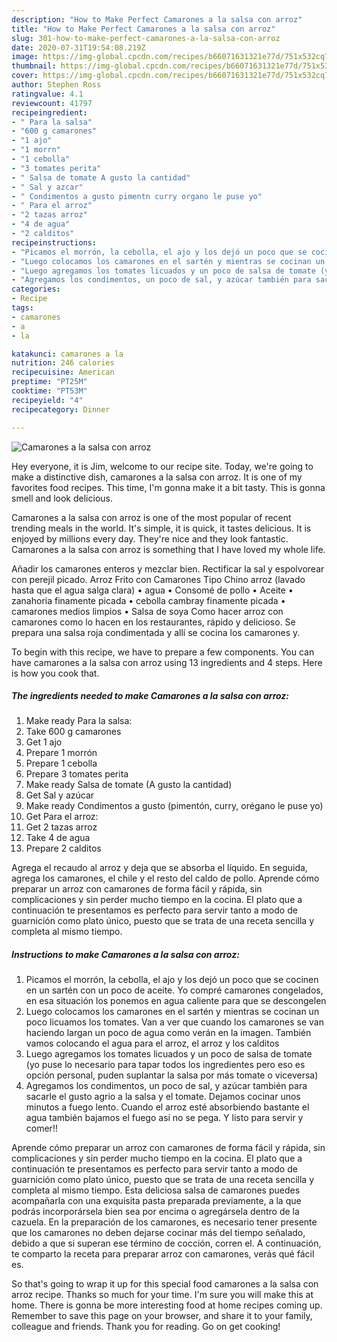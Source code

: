 ```yaml
---
description: "How to Make Perfect Camarones a la salsa con arroz"
title: "How to Make Perfect Camarones a la salsa con arroz"
slug: 301-how-to-make-perfect-camarones-a-la-salsa-con-arroz
date: 2020-07-31T19:54:08.219Z
image: https://img-global.cpcdn.com/recipes/b66071631321e77d/751x532cq70/camarones-a-la-salsa-con-arroz-foto-principal.jpg
thumbnail: https://img-global.cpcdn.com/recipes/b66071631321e77d/751x532cq70/camarones-a-la-salsa-con-arroz-foto-principal.jpg
cover: https://img-global.cpcdn.com/recipes/b66071631321e77d/751x532cq70/camarones-a-la-salsa-con-arroz-foto-principal.jpg
author: Stephen Ross
ratingvalue: 4.1
reviewcount: 41797
recipeingredient:
- " Para la salsa"
- "600 g camarones"
- "1 ajo"
- "1 morrn"
- "1 cebolla"
- "3 tomates perita"
- " Salsa de tomate A gusto la cantidad"
- " Sal y azcar"
- " Condimentos a gusto pimentn curry organo le puse yo"
- " Para el arroz"
- "2 tazas arroz"
- "4 de agua"
- "2 calditos"
recipeinstructions:
- "Picamos el morrón, la cebolla, el ajo y los dejó un poco que se cocinen en un sartén con un poco de aceite. Yo compré camarones congelados, en esa situación los ponemos en agua caliente para que se descongelen"
- "Luego colocamos los camarones en el sartén y mientras se cocinan un poco licuamos los tomates. Van a ver que cuando los camarones se van haciendo largan un poco de agua como verán en la imagen. También vamos colocando el agua para el arroz, el arroz y los calditos"
- "Luego agregamos los tomates licuados y un poco de salsa de tomate (yo puse lo necesario para tapar todos los ingredientes pero eso es opción personal, puden suplantar la salsa por más tomate o viceversa)"
- "Agregamos los condimentos, un poco de sal, y azúcar también para sacarle el gusto agrio a la salsa y el tomate. Dejamos cocinar unos minutos a fuego lento. Cuando el arroz esté absorbiendo bastante el agua también bajamos el fuego así no se pega. Y listo para servir y comer!!"
categories:
- Recipe
tags:
- camarones
- a
- la

katakunci: camarones a la 
nutrition: 246 calories
recipecuisine: American
preptime: "PT25M"
cooktime: "PT53M"
recipeyield: "4"
recipecategory: Dinner

---
```



![Camarones a la salsa con arroz](https://img-global.cpcdn.com/recipes/b66071631321e77d/751x532cq70/camarones-a-la-salsa-con-arroz-foto-principal.jpg)

Hey everyone, it is Jim, welcome to our recipe site. Today, we're going to make a distinctive dish, camarones a la salsa con arroz. It is one of my favorites food recipes. This time, I'm gonna make it a bit tasty. This is gonna smell and look delicious.

Camarones a la salsa con arroz is one of the most popular of recent trending meals in the world. It's simple, it is quick, it tastes delicious. It is enjoyed by millions every day. They're nice and they look fantastic. Camarones a la salsa con arroz is something that I have loved my whole life.

Añadir los camarones enteros y mezclar bien. Rectificar la sal y espolvorear con perejil picado. Arroz Frito con Camarones Tipo Chino arroz (lavado hasta que el agua salga clara) • agua • Consomé de pollo • Aceite • zanahoria finamente picada • cebolla cambray finamente picada • camarones medios limpios • Salsa de soya Como hacer arroz con camarones como lo hacen en los restaurantes, rápido y delicioso. Se prepara una salsa roja condimentada y allí se cocina los camarones y.


To begin with this recipe, we have to prepare a few components. You can have camarones a la salsa con arroz using 13 ingredients and 4 steps. Here is how you cook that.

<!--inarticleads1-->

##### The ingredients needed to make Camarones a la salsa con arroz:

1. Make ready  Para la salsa:
1. Take 600 g camarones
1. Get 1 ajo
1. Prepare 1 morrón
1. Prepare 1 cebolla
1. Prepare 3 tomates perita
1. Make ready  Salsa de tomate (A gusto la cantidad)
1. Get  Sal y azúcar
1. Make ready  Condimentos a gusto (pimentón, curry, orégano le puse yo)
1. Get  Para el arroz:
1. Get 2 tazas arroz
1. Take 4 de agua
1. Prepare 2 calditos


Agrega el recaudo al arroz y deja que se absorba el líquido. En seguida, agrega los camarones, el chile y el resto del caldo de pollo. Aprende cómo preparar un arroz con camarones de forma fácil y rápida, sin complicaciones y sin perder mucho tiempo en la cocina. El plato que a continuación te presentamos es perfecto para servir tanto a modo de guarnición como plato único, puesto que se trata de una receta sencilla y completa al mismo tiempo. 

<!--inarticleads2-->

##### Instructions to make Camarones a la salsa con arroz:

1. Picamos el morrón, la cebolla, el ajo y los dejó un poco que se cocinen en un sartén con un poco de aceite. Yo compré camarones congelados, en esa situación los ponemos en agua caliente para que se descongelen
1. Luego colocamos los camarones en el sartén y mientras se cocinan un poco licuamos los tomates. Van a ver que cuando los camarones se van haciendo largan un poco de agua como verán en la imagen. También vamos colocando el agua para el arroz, el arroz y los calditos
1. Luego agregamos los tomates licuados y un poco de salsa de tomate (yo puse lo necesario para tapar todos los ingredientes pero eso es opción personal, puden suplantar la salsa por más tomate o viceversa)
1. Agregamos los condimentos, un poco de sal, y azúcar también para sacarle el gusto agrio a la salsa y el tomate. Dejamos cocinar unos minutos a fuego lento. Cuando el arroz esté absorbiendo bastante el agua también bajamos el fuego así no se pega. Y listo para servir y comer!!


Aprende cómo preparar un arroz con camarones de forma fácil y rápida, sin complicaciones y sin perder mucho tiempo en la cocina. El plato que a continuación te presentamos es perfecto para servir tanto a modo de guarnición como plato único, puesto que se trata de una receta sencilla y completa al mismo tiempo. Esta deliciosa salsa de camarones puedes acompañarla con una exquisita pasta preparada previamente, a la que podrás incorporársela bien sea por encima o agregársela dentro de la cazuela. En la preparación de los camarones, es necesario tener presente que los camarones no deben dejarse cocinar más del tiempo señalado, debido a que si superan ese término de cocción, corren el. A continuación, te comparto la receta para preparar arroz con camarones, verás qué fácil es. 

So that's going to wrap it up for this special food camarones a la salsa con arroz recipe. Thanks so much for your time. I'm sure you will make this at home. There is gonna be more interesting food at home recipes coming up. Remember to save this page on your browser, and share it to your family, colleague and friends. Thank you for reading. Go on get cooking!
